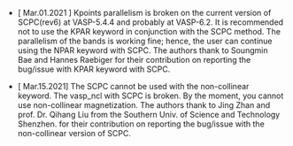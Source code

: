 
* [ Mar.01.2021 ] Kpoints parallelism is broken on the current version 
  of SCPC(rev6) at VASP-5.4.4 and probably at VASP-6.2. It is recommended 
  not to use the KPAR keyword in conjunction with the SCPC method.
  The parallelism of the bands is working fine; hence, the user can continue 
  using the NPAR keyword with SCPC. The authors thank to Soungmin Bae 
  and Hannes Raebiger for their contribution on reporting the bug/issue 
  with KPAR keyword with SCPC.

* [ Mar.15.2021] The SCPC cannot be used with the non-collinear keyword.
  The vasp_ncl with SCPC is broken. By the moment, you cannot use 
  non-collinear magnetization. The authors thank to Jing Zhan and 
  prof. Dr. Qihang Liu from the Southern Univ. of Science and Technology 
  Shenzhen. for their contribution on reporting the bug/issue with the 
  non-collinear version of SCPC.  

